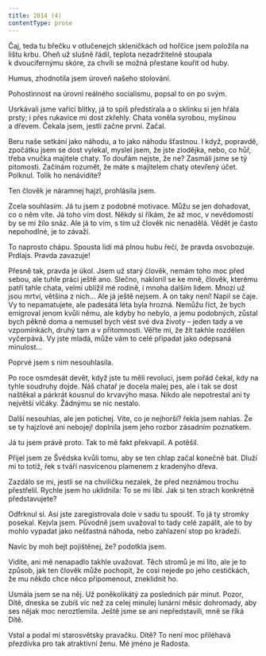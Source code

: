 ```yaml
---
title: 2014 (4)
contentType: prose
---
```


<section>

Čaj, teda tu břečku v otlučenejch skleničkách od hořčice jsem položila na lištu krbu. Oheň už slušně řádil, teplota nezadržitelně stoupala k dvoucifernýmu skóre, za chvíli se možná přestane kouřit od huby.

Humus, zhodnotila jsem úroveň našeho stolování.

Pohostinnost na úrovni reálného socialismu, popsal to on po svým.

Usrkávali jsme vařící blitky, já to spíš předstírala a o sklínku si jen hřála prsty; i přes rukavice mi dost zkřehly. Chata voněla syrobou, myšinou a dřevem. Čekala jsem, jestli začne první. Začal.

Beru naše setkání jako náhodu, a to jako náhodu šťastnou. I když, popravdě, zpočátku jsem se dost vylekal, myslel jsem, že jste zlodějka, nebo, co hůř, třeba vnučka majitele chaty. To doufám nejste, že ne? Zasmáli jsme se tý pitomosti. Začínám rozumět, že máte s majitelem chaty otevřený účet. Polknul. Tolik ho nenávidíte?

Ten člověk je náramnej hajzl, prohlásila jsem.

Zcela souhlasím. Já tu jsem z podobné motivace. Můžu se jen dohadovat, co o něm víte. Já toho vím dost. Někdy si říkám, že až moc, v nevědomosti by se mi žilo snáz. Ale já to vím, s tím už člověk nic nenadělá. Vědět je často nepohodlné, je to závaží.

To naprosto chápu. Spousta lidí má plnou hubu řečí, že pravda osvobozuje. Prdlajs. Pravda zavazuje!

Přesně tak, pravda je úkol. Jsem už starý člověk, nemám toho moc před sebou, ale tuhle práci ještě ano. Slečno, naklonil se ke mně, člověk, kterému patří tahle chata, velmi ublížil mé rodině, i mnoha dalším lidem. Mnozí už jsou mrtví, většina z nich… Ale já ještě nejsem. A on taky není! Napil se čaje. Vy to nepamatujete, ale padesátá léta byla hrozná. Nemůžu říct, že bych emigroval jenom kvůli němu, ale kdyby ho nebylo, a jemu podobných, zůstal bych pěkně doma a nemusel bych vést své dva životy – jeden tady a ve vzpomínkách, druhý tam a v přítomnosti. Věřte mi, že žít takhle rozdělen vyčerpává. Vy jste mladá, může vám to celé připadat jako odepsaná minulost…

Poprvé jsem s nim nesouhlasila.

Po roce osmdesát devět, když jste tu měli revoluci, jsem pořád čekal, kdy na tyhle soudruhy dojde. Náš chatař je docela malej pes, ale i tak se dost naštěkal a párkrát kousnul do krvavýho masa. Nikdo ale nepotrestal ani ty největší vlčáky. Žádnýmu se nic nestalo.

Další nesouhlas, ale jen potichej. Víte, co je nejhorší? řekla jsem nahlas. Že se ty hajzlové ani nebojej! doplnila jsem jeho rozbor zásadním poznatkem.

Já tu jsem právě proto. Tak to mě fakt překvapil. A potěšil.

Přijel jsem ze Švédska kvůli tomu, aby se ten chlap začal konečně bát. Dluží mi to totiž, řek s tváří nasvícenou plamenem z kradenýho dřeva.

Zazdálo se mi, jestli se na chviličku nezalek, že před neznámou trochu přestřelil. Rychle jsem ho uklidnila: To se mi líbí. Jak si ten strach konkrétně představujete?

Odfrknul si. Asi jste zaregistrovala dole v sadu tu spoušť. To já ty stromky posekal. Kejvla jsem. Původně jsem uvažoval to tady celé zapálit, ale to by mohlo vypadat jako nešťastná náhoda, nebo zahlazení stop po krádeži.

Navíc by moh bejt pojištěnej, že? podotkla jsem.

Vidíte, ani mě nenapadlo takhle uvažovat. Těch stromů je mi líto, ale je to způsob, jak ten člověk může pochopit, že cosi nejede po jeho cestičkách, že mu někdo chce něco připomenout, zneklidnit ho.

Usmála jsem se na něj. Už poněkolikátý za posledních pár minut. Pozor, Dítě, dneska se zubíš víc než za celej minulej lunární měsíc dohromady, aby ses nějak moc neroztlemila. Ještě jsme se ani nepředstavili, mně se říká Dítě.

Vstal a podal mi starosvětsky pravačku. Dítě? To není moc přiléhavá přezdívka pro tak atraktivní ženu. Mé jméno je Radosta.

</section>

